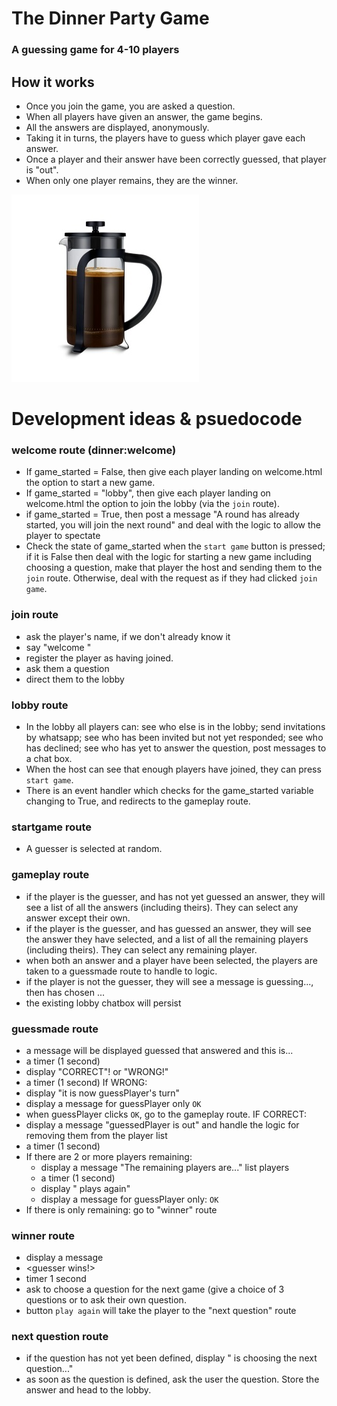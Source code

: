 # The Dinner Party Game
### A guessing game for 4-10 players
## How it works
- Once you join the game, you are asked a question.
- When all players have given an answer, the game begins.
- All the answers are displayed, anonymously.
- Taking it in turns, the players have to guess which player gave each answer.
- Once a player and their answer have been correctly guessed, that player is "out".
- When only one player remains, they are the winner.

![image info](static/images/cafe.jpg)

# Development ideas & psuedocode

### welcome route (dinner:welcome)
- If game_started = False, then give each player landing on welcome.html the option to start a new game.
- If game_started = "lobby", then give each player landing on welcome.html the option to join the lobby (via the `join` route).
- if game_started = True, then post a message "A round has already started, you will join the next round" and deal with the logic to allow the player to spectate
- Check the state of game_started when the `start game` button is pressed; if it is False then deal with the logic for starting a new game including choosing a question, make that player the host and sending them to the `join` route. Otherwise, deal with the request as if they had clicked `join game`.  

### join route
- ask the player's name, if we don't already know it
- say "welcome <player>"
- register the player as having joined.
- ask them a question
- direct them to the lobby

### lobby route
- In the lobby all players can: see who else is in the lobby; send invitations by whatsapp; see who has been invited but not yet responded; see who has declined; see who has yet to answer the question, post messages to a chat box.
- When the host can see that enough players have joined, they can press `start game`.
- There is an event handler which checks for the game_started variable changing to True, and redirects to the gameplay route.

### startgame route
- A guesser is selected at random.
  
### gameplay route
- if the player is the guesser, and has not yet guessed an answer, they will see a list of all the answers (including theirs). They can select any answer except their own.
- if the player is the guesser, and has guessed an answer, they will see the answer they have selected, and a list of all the remaining players (including theirs). They can select any remaining player.
- when both an answer and a player have been selected, the players are taken to a guessmade route to handle to logic.
- if the player is not the guesser, they will see a message <player> is guessing..., then <player> has chosen <answer>...
- the existing lobby chatbox will persist

### guessmade route
- a message will be displayed <guesser> guessed that <guessPlayer> answered <guessAnswer> and this is...
- a timer (1 second)
- display "CORRECT"! or "WRONG!"
- a timer (1 second)
If WRONG:
- display "it is now guessPlayer's turn"
- display a message for guessPlayer only `OK`
- when guessPlayer clicks `OK`, go to the gameplay route.
IF CORRECT:
- display a message "guessedPlayer is out" and handle the logic for removing them from the player list
- a timer (1 second)
- If there are 2 or more players remaining:
  - display a message "The remaining players are..." list players
  - a timer (1 second)
  - display "<guesser> plays again"
  - display a message for guessPlayer only: `OK`
- If there is only <guesser> remaining: go to "winner" route

### winner route
- display a message
- <guesser wins!>
- timer 1 second
- ask <guesser> to choose a question for the next game (give a choice of 3 questions or to ask their own question.
- button `play again` will take the player to the "next question" route

### next question route
- if the question has not yet been defined, display "<guesser> is choosing the next question..."
- as soon as the question is defined, ask the user the question. Store the answer and head to the lobby.


